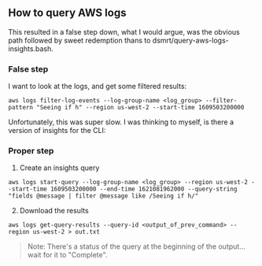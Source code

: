 ## How to query AWS logs

This resulted in a false step down, what I would argue, was the obvious path
followed by sweet redemption thans to dsmrt/query-aws-logs-insights.bash.

### False step

I want to look at the logs, and get some filtered results:

```
aws logs filter-log-events --log-group-name <log_group> --filter-pattern "Seeing if h" --region us-west-2 --start-time 1609503200000
```

Unfortunately, this was super slow. I was thinking to myself, is there a version
of insights for the CLI:

### Proper step

1. Create an insights query

```
aws logs start-query --log-group-name <log_group> --region us-west-2 --start-time 1609503200000 --end-time 1621081962000 --query-string "fields @message | filter @message like /Seeing if h/"
```

2. Download the results

```
aws logs get-query-results --query-id <output_of_prev_command> --region us-west-2 > out.txt
```

> Note: There's a status of the query at the beginning of the output... wait for it
    to "Complete".
